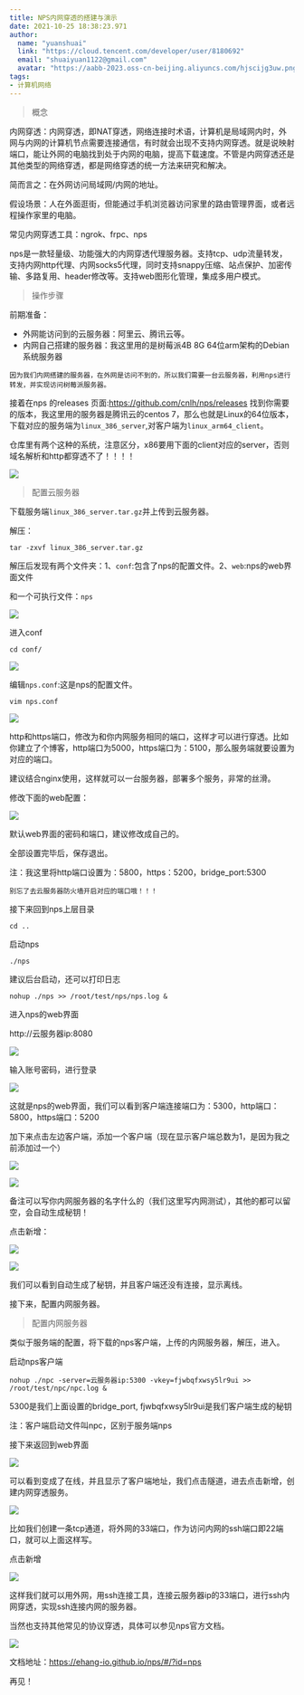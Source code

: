 ```yaml
---
title: NPS内网穿透的搭建与演示
date: 2021-10-25 18:38:23.971
author:
  name: "yuanshuai"
  link: "https://cloud.tencent.com/developer/user/8180692"
  email: "shuaiyuan1122@gmail.com"
  avatar: "https://aabb-2023.oss-cn-beijing.aliyuncs.com/hjscijg3uw.png"
tags: 
- 计算机网络
---
```


> 概念

内网穿透：内网穿透，即NAT穿透，网络连接时术语，计算机是局域网内时，外网与内网的计算机节点需要连接通信，有时就会出现不支持内网穿透。就是说映射端口，能让外网的电脑找到处于内网的电脑，提高下载速度。不管是内网穿透还是其他类型的网络穿透，都是网络穿透的统一方法来研究和解决。

简而言之：在外网访问局域网/内网的地址。

假设场景：人在外面逛街，但能通过手机浏览器访问家里的路由管理界面，或者远程操作家里的电脑。

常见内网穿透工具：ngrok、frpc、nps

nps是一款轻量级、功能强大的内网穿透代理服务器。支持tcp、udp流量转发，支持内网http代理、内网socks5代理，同时支持snappy压缩、站点保护、加密传输、多路复用、header修改等。支持web图形化管理，集成多用户模式。

> 操作步骤

前期准备：

- 外网能访问到的云服务器：阿里云、腾讯云等。
- 内网自己搭建的服务器：我这里用的是树莓派4B 8G 64位arm架构的Debian系统服务器

`因为我们内网搭建的服务器，在外网是访问不到的，所以我们需要一台云服务器，利用nps进行转发，并实现访问树莓派服务器。`

接着在nps 的releases 页面:https://github.com/cnlh/nps/releases
找到你需要的版本，我这里用的服务器是腾讯云的centos 7，那么也就是Linux的64位版本，下载对应的服务端为`linux_386_server`,对客户端为`linux_arm64_client`。

仓库里有两个这种的系统，注意区分，x86要用下面的client对应的server，否则域名解析和http都穿透不了！！！！

![](https://hexobbblog.oss-cn-beijing.aliyuncs.com/images/operation/1.png)

> 配置云服务器

下载服务端`linux_386_server.tar.gz`并上传到云服务器。

解压：

```shell
tar -zxvf linux_386_server.tar.gz
```

解压后发现有两个文件夹：1、`conf`:包含了nps的配置文件。2、`web`:nps的web界面文件

和一个可执行文件：`nps`

![](https://hexobbblog.oss-cn-beijing.aliyuncs.com/images/operation/3.png)

进入conf

```shell
cd conf/
```

![](https://hexobbblog.oss-cn-beijing.aliyuncs.com/images/operation/4.png)

编辑`nps.conf`:这是nps的配置文件。

```shell
vim nps.conf 
```

![](https://hexobbblog.oss-cn-beijing.aliyuncs.com/images/operation/5.png)

http和https端口，修改为和你内网服务相同的端口，这样才可以进行穿透。比如你建立了个博客，http端口为5000，https端口为：5100，那么服务端就要设置为对应的端口。

建议结合nginx使用，这样就可以一台服务器，部署多个服务，非常的丝滑。

修改下面的web配置：

![](https://hexobbblog.oss-cn-beijing.aliyuncs.com/images/operation/6.png)

默认web界面的密码和端口，建议修改成自己的。

全部设置完毕后，保存退出。

注：我这里将http端口设置为：5800，https：5200，bridge_port:5300

`别忘了去云服务器防火墙开启对应的端口哦！！！`

接下来回到nps上层目录

```shell
cd ..
```

启动nps

```shell
./nps
```

建议后台启动，还可以打印日志

```shell
nohup ./nps >> /root/test/nps/nps.log &
```

进入nps的web界面

http://云服务器ip:8080

![](https://hexobbblog.oss-cn-beijing.aliyuncs.com/images/operation/7.png)

输入账号密码，进行登录

![](https://hexobbblog.oss-cn-beijing.aliyuncs.com/images/operation/8.png)

这就是nps的web界面，我们可以看到客户端连接端口为：5300，http端口：5800，https端口：5200

加下来点击左边客户端，添加一个客户端（现在显示客户端总数为1，是因为我之前添加过一个）

![](https://hexobbblog.oss-cn-beijing.aliyuncs.com/images/operation/9.png)

![](https://hexobbblog.oss-cn-beijing.aliyuncs.com/images/operation/10.png)

备注可以写你内网服务器的名字什么的（我们这里写内网测试），其他的都可以留空，会自动生成秘钥！

点击新增：

![](https://hexobbblog.oss-cn-beijing.aliyuncs.com/images/operation/11.png)

![](https://hexobbblog.oss-cn-beijing.aliyuncs.com/images/operation/12.png)

我们可以看到自动生成了秘钥，并且客户端还没有连接，显示离线。

接下来，配置内网服务器。

> 配置内网服务器

类似于服务端的配置，将下载的nps客户端，上传的内网服务器，解压，进入。

启动nps客户端

```shell
nohup ./npc -server=云服务器ip:5300 -vkey=fjwbqfxwsy5lr9ui >> /root/test/npc/npc.log &
```

5300是我们上面设置的bridge_port,         fjwbqfxwsy5lr9ui是我们客户端生成的秘钥

注：客户端启动文件叫npc，区别于服务端nps

接下来返回到web界面

![](https://hexobbblog.oss-cn-beijing.aliyuncs.com/images/operation/13.png)

可以看到变成了在线，并且显示了客户端地址，我们点击隧道，进去点击新增，创建内网穿透服务。

![](https://hexobbblog.oss-cn-beijing.aliyuncs.com/images/operation/14.png)

比如我们创建一条tcp通道，将外网的33端口，作为访问内网的ssh端口即22端口，就可以上面这样写。

点击新增

![](https://hexobbblog.oss-cn-beijing.aliyuncs.com/images/operation/15.png)

这样我们就可以用外网，用ssh连接工具，连接云服务器ip的33端口，进行ssh内网穿透，实现ssh连接内网的服务器。

当然也支持其他常见的协议穿透，具体可以参见nps官方文档。

![](https://hexobbblog.oss-cn-beijing.aliyuncs.com/images/operation/16.png)

文档地址：https://ehang-io.github.io/nps/#/?id=nps

再见！